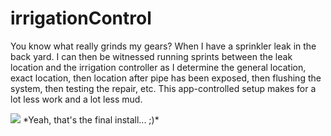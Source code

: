 # irrigationControl
You know what really grinds my gears? When I have a sprinkler leak in the back yard. I can then be witnessed running sprints between the leak location and the irrigation controller as I determine the general location, exact location, then location after pipe has been exposed, then flushing the system, then testing the repair, etc. This app-controlled setup makes for a lot less work and a lot less mud.


<img src="http://i.imgur.com/lEcrOc5.jpg">
*Yeah, that's the final install... ;)*
